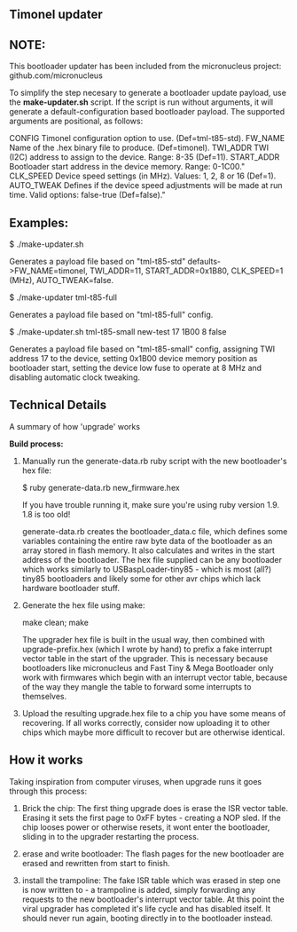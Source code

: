 ## Timonel updater ##

NOTE:
-----
This bootloader updater has been included from the
micronucleus project: github.com/micronucleus

To simplify the step necesary to generate a bootloader update payload, use the __make-updater.sh__ script. If the script is run without arguments, it will generate a default-configuration based bootloader payload. The supported arguments are positional, as follows:

CONFIG      Timonel configuration option to use. (Def=tml-t85-std).
FW_NAME     Name of the .hex binary file to produce. (Def=timonel).
TWI_ADDR    TWI (I2C) address to assign to the device. Range: 8-35 (Def=11).
START_ADDR  Bootloader start address in the device memory. Range: 0-1C00."
CLK_SPEED   Device speed settings (in MHz). Values: 1, 2, 8 or 16 (Def=1).
AUTO_TWEAK  Defines if the device speed adjustments will be made at run time. Valid options: false-true (Def=false)."

Examples:
---------
$ ./make-updater.sh 
  
Generates a payload file based on "tml-t85-std" defaults->FW_NAME=timonel, TWI_ADDR=11, START_ADDR=0x1B80, CLK_SPEED=1 (MHz), AUTO_TWEAK=false.

$ ./make-updater tml-t85-full
  
Generates a payload file based on "tml-t85-full" config.

$ ./make-updater.sh tml-t85-small new-test 17 1B00 8 false

Generates a payload file based on \"tml-t85-small\" config, assigning TWI address 17 to the device,
setting 0x1B00 device memory position as bootloader start, setting the device low fuse to operate at 8 MHz and disabling automatic clock tweaking.

Technical Details
-----------------
A summary of how 'upgrade' works

__Build process:__

1) Manually run the generate-data.rb ruby script with the new bootloader's hex file:
   
   $ ruby generate-data.rb new_firmware.hex
   
   If you have trouble running it, make sure you're using ruby version 1.9. 1.8 is too old!
   
   generate-data.rb creates the bootloader_data.c file, which defines some variables containing
   the entire raw byte data of the bootloader as an array stored in flash memory. It also
   calculates and writes in the start address of the bootloader. The hex file supplied can be any
   bootloader which works similarly to USBaspLoader-tiny85 - which is most (all?) tiny85 bootloaders
   and likely some for other avr chips which lack hardware bootloader stuff.
   
2) Generate the hex file using make:
   
   make clean; make
   
   The upgrader hex file is built in the usual way, then combined with upgrade-prefix.hex (which
   I wrote by hand) to prefix a fake interrupt vector table in the start of the upgrader. This is
   necessary because bootloaders like micronucleus and Fast Tiny & Mega Bootloader only work with
   firmwares which begin with an interrupt vector table, because of the way they mangle the table
   to forward some interrupts to themselves.
   
3) Upload the resulting upgrade.hex file to a chip you have some means of recovering. If all works
   correctly, consider now uploading it to other chips which maybe more difficult to recover but are
   otherwise identical.

How it works
------------

Taking inspiration from computer viruses, when upgrade runs it goes through this process:

1) Brick the chip:
   The first thing upgrade does is erase the ISR vector table. Erasing it sets the first page to
   0xFF bytes - creating a NOP sled. If the chip looses power or otherwise resets, it wont enter
   the bootloader, sliding in to the upgrader restarting the process.

2) erase and write bootloader:
   The flash pages for the new bootloader are erased and rewritten from start to finish.
   
3) install the trampoline:
   The fake ISR table which was erased in step one is now written to - a trampoline is added, simply
   forwarding any requests to the new bootloader's interrupt vector table. At this point the viral
   upgrader has completed it's life cycle and has disabled itself. It should never run again, booting
   directly in to the bootloader instead.


